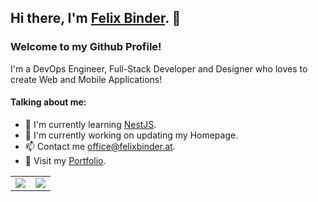 <h2>
  Hi there, I'm <a href="https://www.felixbinder.at/" target="_blank" rel="noreferrer">Felix Binder</a>. 👋
</h2>

<h3>
  Welcome to my Github Profile!
</h3>

<p>
  I'm a DevOps Engineer, Full-Stack Developer and Designer who loves to create Web and Mobile Applications!
</p> 

<h4>Talking about me: </h4>
<ul>
  <li>🌱 I'm currently learning <a href="https://nestjs.com" target="_blank" rel="noreferrer">NestJS</a>.</li>
  <li>🚀 I'm currently working on updating my Homepage.</li>
  <li>📫 Contact me <a href="mailto:office@felixbinder.at" target="_blank" rel="noreferrer">office@felixbinder.at</a>.</li>
  <li>📝 Visit my <a href="https://portfolio.felixbinder.at" target="_blank" rel="noreferrer">Portfolio</a>.</li>
</ul>

<table>
  <tr>
    <td>
      <img src="https://github-readme-stats.vercel.app/api?username=Felix-Binder" />
    </td>
    <td>
      <img src="https://github-readme-stats.vercel.app/api/top-langs/?username=Felix-Binder" />
    </td>
  </tr>
</table>
